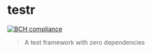 # testr

[![BCH compliance](https://bettercodehub.com/edge/badge/xasdx/testr?branch=master)](https://bettercodehub.com/)

> A test framework with zero dependencies
